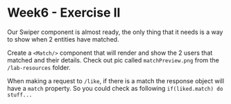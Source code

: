 # Week6 - Exercise II

Our Swiper component is almost ready, the only thing that it needs is a way to show when 2 entities have matched.

Create a `<Match/>` component that will render and show the 2 users that matched and their details. Check out pic called `matchPreview.png` from the `/lab-resources` folder.

When making a request to `/like`, if there is a match the response object will have a `match` property. So you could check as following `if(liked.match) do stuff...`

